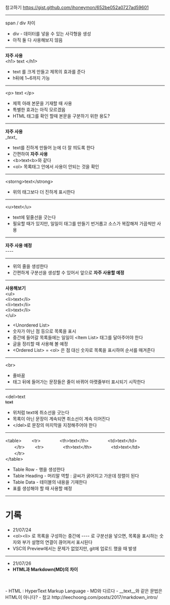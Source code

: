 참고하기 https://gist.github.com/ihoneymon/652be052a0727ad59601

----

span / div 차이
- div - 데이터를 넣을 수 있는 사각형을 생성
- 아직 둘 다 사용해보지 않음 

----

__자주 사용__<br>
\<h1> text \</h1>  
- text 를 크게 만들고 제목의 효과를 준다
- h뒤에 1~6까지 가능

----

\<p> text \</p>
- 제목 아래 본문을 기재할 때 사용 
- 특별한 효과는 아직 모르겠음
- HTML 태그를 확인 할때 본문을 구분하기 위한 용도? 

----

__자주 사용__<br>
\__text__  
- text를 진하게 만들어 눈에 더 잘 띄도록 한다
- 간편하여 __자주 사용__
- \<b>text\<b>와 같다
- \<ol> 목록태그 안에서 사용이 안되는 것을 확인 

----

\<storng>text\</strong>
- 위의 태그보다 더 진하게 표시한다

----

\<u>text\</u>
- text에 밑줄선을 긋는다
- 필요할 때가 있지만, 일일이 태그를 만들기 번거롭고 소스가 복잡해져 가끔씩만 사용

----

__자주 사용 예정__<br>
\---- 

----
- 위의 줄을 생성한다
- 간편하게 구분선을 생성할 수 있어서 앞으로 __자주 사용할 예정__

----

 __사용해보기__<br>
\<ul><br>
\<li>text\</li><br>
\<li>text\</li><br>
\<li>text\</li><br>
\</ul><br>
- \<Unordered List>
- 숫자가 아닌 점 등으로 목록을 표시
- 중간에 들어갈 목록들에는 일일이 \<Item List> 태그를 달아주어야 한다
- 글을 정리할 때 사용해 볼 예정 
- \<Ordered List> = \<ol> 은 점 대신 숫자로 목록을 표시하여 순서를 매겨준다

----

\<br>
  - 줄바꿈
  - 태그 뒤에 들어가는 문장들은 줄이 바뀌어 아랫줄부터 표시되기 시작한다  

----

\<del>text<br>
<del>text
- 위처럼 text에 취소선을 긋는다 
- 목록이 아닌 문장이 계속되면 취소선이 계속 이어진다
- \</del>로 문장의 마지막을 지정해주어야 한다

----

\<table>
    　　\<tr>
    　　　　\<th>text\</th>
    　　　　\<td>text\</td>    
    　　\</tr>
    　　\<tr>
    　　　　\<th>text\</th>
    　　　　\<td>text\</td>    
    　　\</tr>    
    \</table>
- Table Row - 행을 생성한다
- Table Heading - 머리말 역할 : 글씨가 굵어지고 가운데 정렬이 된다 
- Table Data - 테이블의 내용을 기재한다
- 표를 생성해야 할 때 사용할 예정 

----

  
<!-- ---------------------------------------------------- -->

<h1>기록</h1>

- 21/07/24 
- \<ol>\<li> 로 목록을 구성하는 중간에 ---- 로 구분선을 넣으면, 목록을 표시하는 숫자와 부가 설명의 연결이 끊어져서 표시된다
- VSC의 Preview에서는 문제가 없었지만, git에 업로드 했을 때 발생 

----
- 21/07/26
- __HTML과 Markdown(MD)의 차이__ 
<br>
<br>
- HTML : HyperText Markup Language - MD와 다르다 
- __text__와 같은 문법은 HTML이 아니다?
- 참고 http://leechoong.com/posts/2017/markdown_intro/
